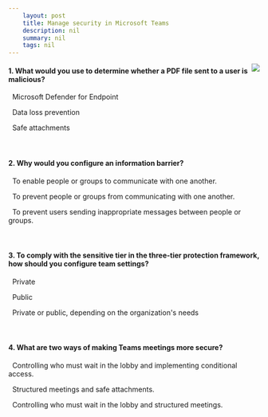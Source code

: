 ```yaml
---
    layout: post
    title: Manage security in Microsoft Teams 
    description: nil
    summary: nil
    tags: nil
---
```



 <a target="_blank" href="https://docs.microsoft.com/en-us/learn/modules/m365-teams-manage-security/5-knowledge-check/"><i class="fas fa-external-link-alt"></i> </a>
 <img align="right" src="https://docs.microsoft.com/en-us/learn/achievements/generic-badge.svg">
####  1. What would you use to determine whether a PDF file sent to a user is malicious?


<i class='far fa-square'></i> &nbsp;&nbsp;Microsoft Defender for Endpoint

<i class='far fa-square'></i> &nbsp;&nbsp;Data loss prevention

<i class='fas fa-check-square' style='color: Dodgerblue;'></i> &nbsp;&nbsp;Safe attachments
<br />
<br />
<br />

####  2. Why would you configure an information barrier?


<i class='far fa-square'></i> &nbsp;&nbsp;To enable people or groups to communicate with one another.

<i class='fas fa-check-square' style='color: Dodgerblue;'></i> &nbsp;&nbsp;To prevent people or groups from communicating with one another.

<i class='far fa-square'></i> &nbsp;&nbsp;To prevent users sending inappropriate messages between people or groups.
<br />
<br />
<br />

####  3. To comply with the sensitive tier in the three-tier protection framework, how should you configure team settings?


<i class='fas fa-check-square' style='color: Dodgerblue;'></i> &nbsp;&nbsp;Private

<i class='far fa-square'></i> &nbsp;&nbsp;Public

<i class='far fa-square'></i> &nbsp;&nbsp;Private or public, depending on the organization's needs
<br />
<br />
<br />

####  4. What are two ways of making Teams meetings more secure?


<i class='far fa-square'></i> &nbsp;&nbsp;Controlling who must wait in the lobby and implementing conditional access.

<i class='far fa-square'></i> &nbsp;&nbsp;Structured meetings and safe attachments.

<i class='fas fa-check-square' style='color: Dodgerblue;'></i> &nbsp;&nbsp;Controlling who must wait in the lobby and structured meetings.
<br />
<br />
<br />
